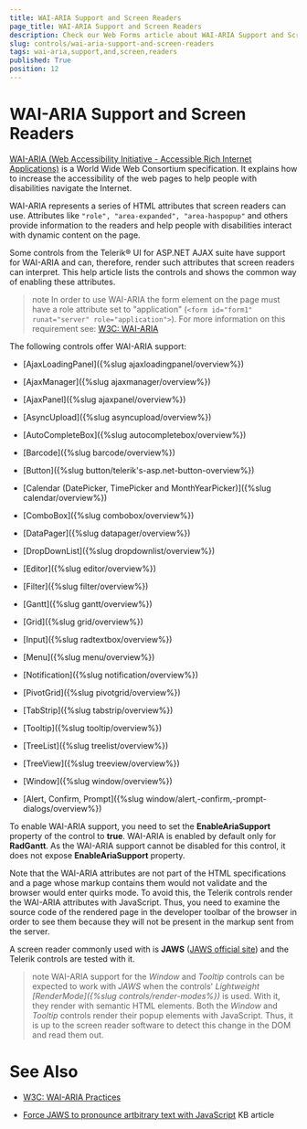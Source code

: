 ```yaml
---
title: WAI-ARIA Support and Screen Readers
page_title: WAI-ARIA Support and Screen Readers
description: Check our Web Forms article about WAI-ARIA Support and Screen Readers.
slug: controls/wai-aria-support-and-screen-readers
tags: wai-aria,support,and,screen,readers
published: True
position: 12
---
```


# WAI-ARIA Support and Screen Readers


[WAI-ARIA (Web Accessibility Initiative - Accessible Rich Internet Applications)](https://www.w3.org/WAI/PF/aria-practices/) is a World Wide Web Consortium specification. It explains how to increase the accessibility of the web pages to help people with disabilities navigate the Internet.

WAI-ARIA represents a series of HTML attributes that screen readers can use. Attributes like `"role", "area-expanded", "area-haspopup"` and others provide information to the readers and help people with disabilities interact with dynamic content on the page.

Some controls from the Telerik® UI for ASP.NET AJAX suite have support for WAI-ARIA and can, therefore, render such attributes that screen readers can interpret. This help article lists the controls and shows the common way of enabling these attributes.

>note In order to use WAI-ARIA the form element on the page must have a role attribute set to "application" (`<form id="form1" runat="server" role="application">`). For more information on this requirement see: [W3C: WAI-ARIA](https://www.w3.org/TR/wai-aria/roles#application)
>

The following controls offer WAI-ARIA support:

* [AjaxLoadingPanel]({%slug ajaxloadingpanel/overview%})

* [AjaxManager]({%slug ajaxmanager/overview%})

* [AjaxPanel]({%slug ajaxpanel/overview%})

* [AsyncUpload]({%slug asyncupload/overview%})

* [AutoCompleteBox]({%slug autocompletebox/overview%})

* [Barcode]({%slug barcode/overview%})

* [Button]({%slug button/telerik's-asp.net-button-overview%})

* [Calendar (DatePicker, TimePicker and MonthYearPicker)]({%slug calendar/overview%})

* [ComboBox]({%slug combobox/overview%})

* [DataPager]({%slug datapager/overview%})

* [DropDownList]({%slug dropdownlist/overview%})

* [Editor]({%slug editor/overview%})

* [Filter]({%slug filter/overview%})

* [Gantt]({%slug gantt/overview%})

* [Grid]({%slug grid/overview%})

* [Input]({%slug radtextbox/overview%})

* [Menu]({%slug menu/overview%})

* [Notification]({%slug notification/overview%})

* [PivotGrid]({%slug pivotgrid/overview%})

* [TabStrip]({%slug tabstrip/overview%})

* [Tooltip]({%slug tooltip/overview%})

* [TreeList]({%slug treelist/overview%})

* [TreeView]({%slug treeview/overview%})

* [Window]({%slug window/overview%})

* [Alert, Confirm, Prompt]({%slug window/alert,-confirm,-prompt-dialogs/overview%})


To enable WAI-ARIA support, you need to set the **EnableAriaSupport** property of the control to **true**. WAI-ARIA is enabled by default only for **RadGantt**. As the WAI-ARIA support cannot be disabled for this control, it does not expose **EnableAriaSupport** property.

Note that the WAI-ARIA attributes are not part of the HTML specifications and a page whose markup contains them would not validate and the browser would enter quirks mode. To avoid this, the Telerik controls render the WAI-ARIA attributes with JavaScript. Thus, you need to examine the source code of the rendered page in the developer toolbar of the browser in order to see them because they will not be present in the markup sent from the server.

A screen reader commonly used with is **JAWS** ([JAWS official site](http://www.freedomscientific.com/products/fs/jaws-product-page.asp	)) and the Telerik controls are tested with it.

>note WAI-ARIA support for the *Window* and *Tooltip* controls can be expected to work with *JAWS* when the controls' *Lightweight [RenderMode]({%slug controls/render-modes%})* is used. With it, they render with semantic HTML elements.
>Both the *Window* and *Tooltip* controls render their popup elements with JavaScript. Thus, it is up to the screen reader software to	detect this change in the DOM and read them out.
>


# See Also

 * [W3C: WAI-ARIA Practices](https://www.w3.org/WAI/PF/aria-practices/)
 
 * [Force JAWS to pronounce artbitrary text with JavaScript](https://www.telerik.com/support/kb/aspnet-ajax/details/force-jaws-to-pronounce-artbitrary-text-with-javascript) KB article
